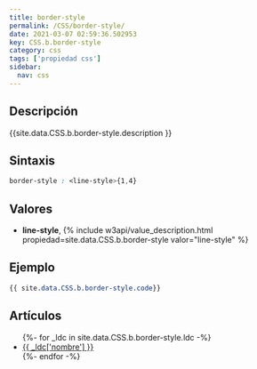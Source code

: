 ```yaml
---
title: border-style
permalink: /CSS/border-style/
date: 2021-03-07 02:59:36.502953
key: CSS.b.border-style
category: css
tags: ['propiedad css']
sidebar: 
  nav: css
---
```


## Descripción
{{site.data.CSS.b.border-style.description }}

## Sintaxis
~~~css
border-style : <line-style>{1,4}
~~~

## Valores
* **line-style**,  {% include w3api/value_description.html propiedad=site.data.CSS.b.border-style valor="line-style" %}

## Ejemplo
~~~css
{{ site.data.CSS.b.border-style.code}}
~~~

## Artículos
<ul>
{%- for _ldc in site.data.CSS.b.border-style.ldc -%}
   <li>
       <a href="{{_ldc['url'] }}">{{ _ldc['nombre'] }}</a>
   </li>
{%- endfor -%}
</ul>
